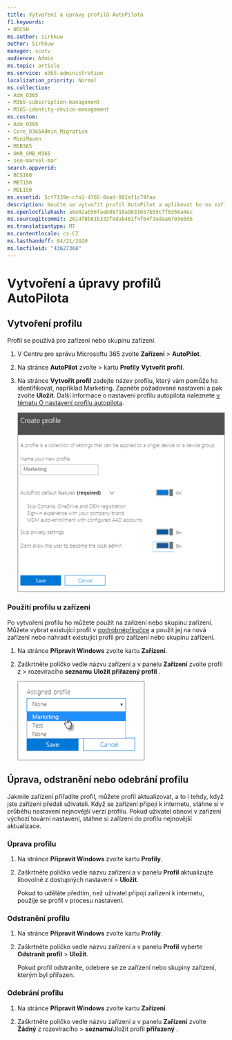 ```yaml
---
title: Vytvoření a úpravy profilů AutoPilota
f1.keywords:
- NOCSH
ms.author: sirkkuw
author: Sirkkuw
manager: scotv
audience: Admin
ms.topic: article
ms.service: o365-administration
localization_priority: Normal
ms.collection:
- Adm_O365
- M365-subscription-management
- M365-identity-device-management
ms.custom:
- Adm_O365
- Core_O365Admin_Migration
- MiniMaven
- MSB365
- OKR_SMB_M365
- seo-marvel-mar
search.appverid:
- BCS160
- MET150
- MOE150
ms.assetid: 5cf7139e-cfa1-4765-8aad-001af1c74faa
description: Naučte se vytvořit profil AutoPilot a aplikovat ho na zařízení, stejně jako upravit nebo odstranit profil nebo odebrat profil ze zařízení.
ms.openlocfilehash: a6e02ab56faeb08718a9831657b55cff0356a4ec
ms.sourcegitcommit: 2614f8b81b332f8dab461f4f64f3adaa6703e0d6
ms.translationtype: MT
ms.contentlocale: cs-CZ
ms.lasthandoff: 04/21/2020
ms.locfileid: "43627368"
---
```

# <a name="create-and-edit-autopilot-profiles"></a>Vytvoření a úpravy profilů AutoPilota

## <a name="create-a-profile"></a>Vytvoření profilu

Profil se používá pro zařízení nebo skupinu zařízení.
  
1. V Centru pro správu Microsoftu 365 zvolte **Zařízení** \> **AutoPilot**.
  
2. Na stránce **AutoPilot** zvolte \> kartu **Profily** **Vytvořit profil**.
    
3. Na stránce **Vytvořit profil** zadejte název profilu, který vám pomůže ho identifikovat, například Marketing. Zapněte požadované nastavení a pak zvolte **Uložit**. Další informace o nastavení profilu autopilota naleznete [v tématu O nastavení profilu autopilota](autopilot-profile-settings.md).
    
    ![Enter name and turn on settings in the Create profile panel.](../media/63b5a00d-6a5d-48d0-9557-e7531e80702a.png)
  
### <a name="apply-profile-to-a-device"></a>Použití profilu u zařízení

Po vytvoření profilu ho můžete použít na zařízení nebo skupinu zařízení. Můžete vybrat existující profil v [podrobnépříručce](add-autopilot-devices-and-profile.md) a použít jej na nová zařízení nebo nahradit existující profil pro zařízení nebo skupinu zařízení. 
  
1. Na stránce **Připravit Windows** zvolte kartu **Zařízení**. 
    
2. Zaškrtněte políčko vedle názvu zařízení a v panelu **Zařízení** zvolte profil z \> rozevíracího **seznamu** **Uložit přiřazený profil** .
    
    ![In the Device panel, select an Assigned profile to apply it.](../media/ed0ce33f-9241-4403-a5de-2dddffdc6fb9.png)
  
## <a name="edit-delete-or-remove-a-profile"></a>Úprava, odstranění nebo odebrání profilu

Jakmile zařízení přiřadíte profil, můžete profil aktualizovat, a to i tehdy, když jste zařízení předali uživateli. Když se zařízení připojí k internetu, stáhne si v průběhu nastavení nejnovější verzi profilu. Pokud uživatel obnoví v zařízení výchozí tovární nastavení, stáhne si zařízení do profilu nejnovější aktualizace. 
  
### <a name="edit-a-profile"></a>Úprava profilu

1. Na stránce **Připravit Windows** zvolte kartu **Profily**. 
    
2. Zaškrtněte políčko vedle názvu zařízení a v panelu **Profil** aktualizujte libovolné z dostupných nastavení \> **Uložit**.
    
    Pokud to uděláte předtím, než uživatel připojí zařízení k internetu, použije se profil v procesu nastavení.
    
### <a name="delete-a-profile"></a>Odstranění profilu

1. Na stránce **Připravit Windows** zvolte kartu **Profily**. 
    
2. Zaškrtněte políčko vedle názvu zařízení a v panelu **Profil** vyberte **Odstranit profil** \> **Uložit**.
    
    Pokud profil odstraníte, odebere se ze zařízení nebo skupiny zařízení, kterým byl přiřazen.
    
### <a name="remove-a-profile"></a>Odebrání profilu

1. Na stránce **Připravit Windows** zvolte kartu **Zařízení**. 
    
2. Zaškrtněte políčko vedle názvu zařízení a v panelu **Zařízení** zvolte **Žádný** z rozevíracího \> **seznamu**Uložit profil **přiřazený** .
    
